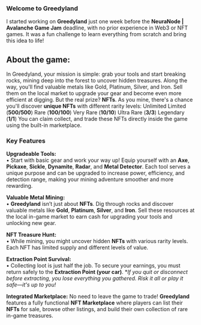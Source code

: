 ### Welcome to Greedyland

I started working on **Greedyland** just one week before the **NeuraNode | Avalanche Game Jam** deadline, with no prior experience in Web3 or NFT games. 
It was a fun challenge to learn everything from scratch and bring this idea to life!


## About the game:
In Greedyland, your mission is simple: grab your tools and start breaking rocks, mining deep into the forest to uncover hidden treasures. Along the way, you'll find valuable metals like Gold, Platinum, Silver, and Iron. Sell them on the local market to upgrade your gear and become even more efficient at digging.
But the real prize? **NFTs**.
As you mine, there's a chance you'll discover **unique NFTs** with different rarity levels:
Unlimited
Limited (**500/500**)
Rare (**100/100**)
Very Rare (**10/10**)
Ultra Rare (**3/3**)
Legendary (**1/1**)
You can claim collect, and trade these NFTs directly inside the game using the built-in marketplace.

### Key Features

**Upgradeable Tools:**  
• Start with basic gear and work your way up! Equip yourself with an **Axe**, **Pickaxe**, **Sickle**, **Dynamite**, **Radar**, and  **Metal Detector**. Each tool serves a unique purpose and can be upgraded to increase power, efficiency, and detection range, making your mining adventure smoother and more rewarding.

**Valuable Metal Mining:**  
• **Greedyland** isn’t just about **NFTs**. Dig through rocks and discover valuable metals like **Gold**, **Platinum**, **Silver**, and **Iron**. Sell these resources at the local in-game market to earn cash for upgrading your tools and unlocking new gear.

**NFT Treasure Hunt:**  
• While mining, you might uncover hidden **NFTs** with various rarity levels. Each NFT has limited supply and different levels of value.

**Extraction Point Survival:**  
• Collecting loot is just half the job. To secure your earnings, you must return safely to the **Extraction Point (your car)**. **If you quit or disconnect before extracting, you lose everything you gathered. Risk it all or play it safe—it's up to you!*
  
  **Integrated Marketplace:**
  No need to leave the game to trade! **Greedyland** features a fully functional **NFT Marketplace** where players can list their **NFTs** for sale, browse other listings, and build their own collection of rare in-game treasures.


